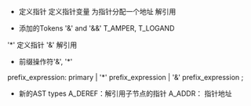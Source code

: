 * 定义指针
定义指针变量
为指针分配一个地址
解引用


* 添加的Tokens
'&' and '&&'
T_AMPER,  T_LOGAND

'*'  定义指针
'&'  解引用

* 前缀操作符'&', '*'

 prefix_expression: primary
     | '*' prefix_expression
     | '&' prefix_expression
     ;


* 新的AST types
A_DEREF：解引用子节点的指针
A_ADDR： 指针地址